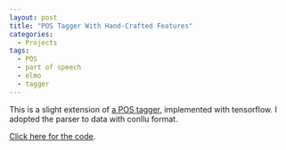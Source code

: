 ```yaml
---
layout: post
title: "POS Tagger With Hand-Crafted Features"
categories:
  - Projects
tags:
  - POS
  - part of speech
  - elmo
  - tagger
---
```


This is a slight extension of [a POS tagger](https://becominghuman.ai/part-of-speech-tagging-tutorial-with-the-keras-deep-learning-library-d7f93fa05537), implemented with tensorflow. I adopted the parser to data with conllu format.

[Click here for the code](https://github.com/kazzyabe/POS_Handcrafted_feat_NN).